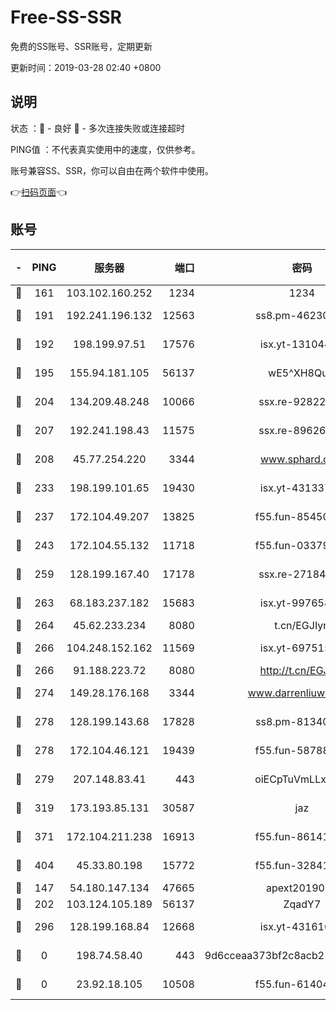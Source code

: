 # Free-SS-SSR

免费的SS账号、SSR账号，定期更新

更新时间：2019-03-28 02:40 +0800

## 说明

状态     ：🙂 - 良好 🙁 - 多次连接失败或连接超时

PING值   ：不代表真实使用中的速度，仅供参考。

账号兼容SS、SSR，你可以自由在两个软件中使用。

👉[扫码页面](https://liesauer.github.io/Free-SS-SSR/)👈

## 账号

|-|PING|服务器|端口|密码|加密方式|区域|
|:----:|:----:|:-----:|-----:|:----:|:----:|:----:|
|🙂|161|103.102.160.252|1234|1234|rc4-md5|JP|
|🙂|191|192.241.196.132|12563|ss8.pm-46230875|aes-256-cfb|US|
|🙂|192|198.199.97.51|17576|isx.yt-13104420|aes-256-cfb|US|
|🙂|195|155.94.181.105|56137|wE5^XH8Quw|aes-256-cfb|US|
|🙂|204|134.209.48.248|10066|ssx.re-92822056|aes-256-cfb|US|
|🙂|207|192.241.198.43|11575|ssx.re-89626414|aes-256-cfb|US|
|🙂|208|45.77.254.220|3344|www.sphard.com|aes-256-cfb|SG|
|🙂|233|198.199.101.65|19430|isx.yt-43133714|aes-256-cfb|US|
|🙂|237|172.104.49.207|13825|f55.fun-85450725|aes-256-cfb|SG|
|🙂|243|172.104.55.132|11718|f55.fun-03379354|aes-256-cfb|SG|
|🙂|259|128.199.167.40|17178|ssx.re-27184515|aes-256-cfb|SG|
|🙂|263|68.183.237.182|15683|isx.yt-99765862|aes-256-cfb|SG|
|🙂|264|45.62.233.234|8080|t.cn/EGJIyrl|rc4-md5|CA|
|🙂|266|104.248.152.162|11569|isx.yt-69751586|aes-256-cfb|SG|
|🙂|266|91.188.223.72|8080|http://t.cn/EGJIyrl|rc4-md5|RU|
|🙂|274|149.28.176.168|3344|www.darrenliuwei.com|aes-256-cfb|AU|
|🙂|278|128.199.143.68|17828|ss8.pm-81340579|aes-256-cfb|SG|
|🙂|278|172.104.46.121|19439|f55.fun-58788644|aes-256-cfb|SG|
|🙂|279|207.148.83.41|443|oiECpTuVmLLxk4Ts|aes-256-cfb|AU|
|🙂|319|173.193.85.131|30587|jaz|aes-256-cfb|US|
|🙂|371|172.104.211.238|16913|f55.fun-86141649|aes-256-cfb|US|
|🙂|404|45.33.80.198|15772|f55.fun-32841056|aes-256-cfb|US|
|🙂|147|54.180.147.134|47665|apext2019001|chacha20|KR|
|🙂|202|103.124.105.189|56137|ZqadY7|chacha20|US|
|🙂|296|128.199.168.84|12668|isx.yt-43161611|aes-256-cfb|SG|
|🙁|0|198.74.58.40|443|9d6cceaa373bf2c8acb22e60b6a58be6|aes-256-cfb|US|
|🙁|0|23.92.18.105|10508|f55.fun-61404172|aes-256-cfb|US|
